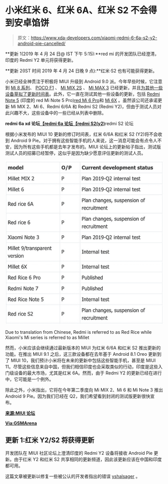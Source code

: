 # 小米红米 6、红米 6A、红米 S2 不会得到安卓馅饼

> 原文：<https://www.xda-developers.com/xiaomi-redmi-6-6a-s2-y2-android-pie-cancelled/>

**更新 1(2019 年 4 月 24 日@ IST 下午 5:15):**red mi 的开发团队已经澄清，印度的 Redmi Y2 单元将获得更新。

**更新 2(IST 时间 2019 年 4 月 24 日晚 9 点):**红米·S2 也有可能获得更新。

小米已经全神贯注于积极将 MIUI 升级到 Android 9.0 派。今年早些时候，它注意到 [Mi 8 系列](https://www.xda-developers.com/xiaomi-mi-8-lites-stable-android-pie-based-miui-10-global-update-is-rolling-out/)、 [POCO F1](https://www.xda-developers.com/xiaomi-poco-f1-stable-android-pie-update/) 、 [Mi MIX 2S](https://www.xda-developers.com/xiaomi-mi-mix-2s-android-pie-stable-miui-10/) 、 [Mi MAX 3](https://www.xda-developers.com/xiaomi-mi-max-3-miui-10-global-android-pie/) 已经更新，并且[为其他一些设备草拟了更新时间表](https://www.xda-developers.com/android-pie-xiaomi-redmi-note-5-redmi-6-pro-mi-6x-redmi-s2/)。此外，它一直在测试其他一些设备的更新，包括 [Redmi Note 5](https://www.xda-developers.com/xiaomi-beta-test-redmi-note-6-pro-5-y2-android-pie/) (印度的 red Mi Note 5 Pro)[red Mi 6 Pro](https://www.xda-developers.com/download-xiaomi-redmi-6-pro-android-pie-beta/)和 [Mi 6X](https://www.xda-developers.com/download-miui-10-closed-beta-9311-android-pie-xiaomi-redmi-note-6-pro-mi-6x/) 。虽然该公司还承诺更新 Mi MIX 2、Mi 6、Redmi 6/6A 和 Redmi S2 (Redmi Y2)，但由于测试人员对此兴趣不大，这些设备中的一些已经从列表中删除。

**redmi 6a xd 论坛**[**【redmi 6a 论坛**](https://forum.xda-developers.com/redmi-6)[**【redmi S2(y2)**](https://forum.xda-developers.com/redmi-s2)redmi S2 论坛

根据小米发布的 MIUI 10 更新的修订时间表，红米 6/6A 和红米 S2 (Y2)将不会收到 Android 9 Pie。对于拥有这些智能手机的人来说，这一消息可能会有点令人不安，因为所有这些手机都是去年才发布的。MIUI 论坛上的更新帖子指出，测试版测试人员的招募已经暂停，这似乎是因为缺少愿意评估更新的测试人员。

 <picture>![](img/e19695cba62d73ce4f7df512782dbf1b.png)</picture> 

Due to translation from Chinese, Redmi is referred to as Red Rice while Xiaomi's Mi series is referred to as Millet

然而，小米应该会继续通过最新版本的 MIUI 为红米 6/6A 和红米 S2 推出更新的功能。在推出 MIUI 9.1 之后，这三款设备都在去年基于 Android 8.1 Oreo 更新到了 MIUI 10，我们预计小米将在未来的更新中包括这些智能手机，甚至是 MIUI 11。尽管这些信息来自中国，但我们相信印度也会采取类似的行动，印度是这些入门级设备的最大市场，尤其是红米 6A。然而，由于 Redmi Y2 的更新已经在进行中，它可能是一个例外。

除此之外，小米指出，它将在今年第二季度向 Mi MIX 2、Mi 6 和 Mi Note 3 推出 Android 9 Pie。因为我们已经在 Q2，我们希望看到封闭的测试版更新很快宣布。

[**来源:MIUI 论坛**](http://www.miui.com/thread-19098473-1-1.html)

[**Via:GSMArena**](https://www.gsmarena.com/xiaomi_redmi_6_and_redmi_6a_will_not_get_android_pie-news-36573.php)

## 更新 1:红米 Y2/S2 将获得更新

开发团队在 MIUI 社区论坛上澄清印度的 Redmi Y2 设备将接收 Android Pie 更新。由于红米 Y2 和红米 S2 共享相同的更新频道，因此该更新应该在中国和印度都可用。

这篇文章被更新以修复一些被公认的开发者指出的错误 [yshalsager](https://forum.xda-developers.com/member.php?u=6084385) 。